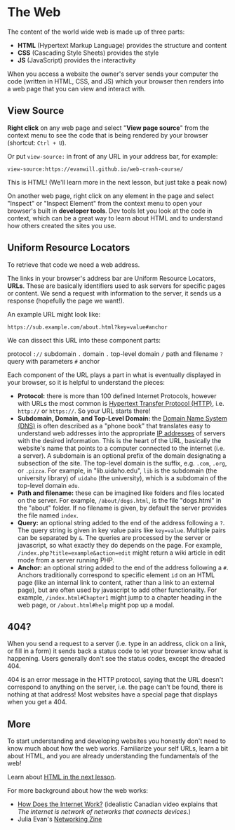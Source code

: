 # The Web

The content of the world wide web is made up of three parts:

- **HTML** (Hypertext Markup Language) provides the structure and content
- **CSS** (Cascading Style Sheets) provides the style
- **JS** (JavaScript) provides the interactivity

When you access a website the owner's server sends your computer the code (written in HTML, CSS, and JS) which your browser then renders into a web page that you can view and interact with.

## View Source 

**Right click** on any web page and select "**View page source**" from the context menu to see the code that is being rendered by your browser (shortcut: `Ctrl + U`). 

Or put `view-source:` in front of any URL in your address bar, for example:

`view-source:https://evanwill.github.io/web-crash-course/`

This is HTML!
(We'll learn more in the next lesson, but just take a peak now)

On another web page, right click on any element in the page and select "Inspect" or "Inspect Element" from the context menu to open your browser's built in **developer tools**. 
Dev tools let you look at the code in context, which can be a great way to learn about HTML and to understand how others created the sites you use.

## Uniform Resource Locators

To retrieve that code we need a web address. 

The links in your browser's address bar are Uniform Resource Locators, **URLs**.
These are basically identifiers used to ask servers for specific pages or content. 
We send a request with information to the server, it sends us a response (hopefully the page we want!).

An example URL might look like:

`https://sub.example.com/about.html?key=value#anchor`

We can dissect this URL into these component parts:

protocol `://` subdomain `.` domain `.` top-level domain `/` path and filename `?` query with parameters `#` anchor

Each component of the URL plays a part in what is eventually displayed in your browser, so it is helpful to understand the pieces:

- **Protocol:** there is more than 100 defined Internet Protocols, however with URLs the most common is [Hypertext Transfer Protocol (HTTP)](https://en.wikipedia.org/wiki/Hypertext_Transfer_Protocol), i.e. `http://` or `https://`. So your URL starts there!
- **Subdomain, Domain, and Top-Level Domain:** the [Domain Name System (DNS)](https://en.wikipedia.org/wiki/Domain_Name_System) is often described as a "phone book" that translates easy to understand web addresses into the appropriate [IP addresses](https://en.wikipedia.org/wiki/IP_address) of servers with the desired information. This is the heart of the URL, basically the website's name that points to a computer connected to the internet (i.e. a server). A subdomain is an optional prefix of the domain designating a subsection of the site. The top-level domain is the suffix, e.g. `.com`, `.org`, or `.pizza`. For example, in "lib.uidaho.edu", `lib` is the subdomain (the university library) of `uidaho` (the university), which is a subdomain of the top-level domain `edu`. 
- **Path and filename:** these can be imagined like folders and files located on the server. For example, `/about/dogs.html`, is the file "dogs.html" in the "about" folder. If no filename is given, by default the server provides the file named `index`.
- **Query:** an optional string added to the end of the address following a `?`. The query string is given in key value pairs like `key=value`. Multiple pairs can be separated by `&`. The queries are processed by the server or javascript, so what exactly they do depends on the page. For example, `/index.php?title=example&action=edit` might return a wiki article in edit mode from a server running PHP.
- **Anchor:** an optional string added to the end of the address following a `#`. Anchors traditionally correspond to specific element `id` on an HTML page (like an internal link to content, rather than a link to an external page), but are often used by javascript to add other functionality. For example, `/index.html#Chapter1` might jump to a chapter heading in the web page, or `/about.html#help` might pop up a modal.

## 404?

When you send a request to a server (i.e. type in an address, click on a link, or fill in a form) it sends back a status code to let your browser know what is happening. 
Users generally don't see the status codes, except the dreaded 404. 

404 is an error message in the HTTP protocol, saying that the URL doesn't correspond to anything on the server, i.e. the page can't be found, there is nothing at that address!
Most websites have a special page that displays when you get a 404.

## More 

To start understanding and developing websites you honestly don't need to know much about how the web works.
Familiarize your self URLs, learn a bit about HTML, and you are already understanding the fundamentals of the web!

Learn about [HTML in the next lesson](1-html.md).

For more background about how the web works:

- [How Does the Internet Work?](https://youtu.be/i5oe63pOhLI) (idealistic Canadian video explains that *The internet is network of networks that connects devices.*)
- Julia Evan's [Networking Zine](https://wizardzines.com/zines/networking/)
